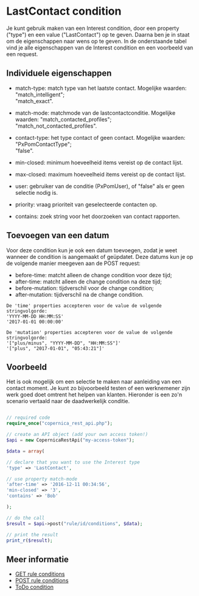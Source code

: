 # LastContact condition

Je kunt gebruik maken van een Interest condition, door een property ("type")
en een value ("LastContact") op te geven. Daarna ben je in staat om de
eigenschappen naar wens op te geven. In de onderstaande tabel vind je alle 
eigenschappen van de Interest condition en een voorbeeld van een request.


## Individuele eigenschappen

* match-type: 		match type van het laatste contact. Mogelijke waarden:
"match_intelligent"; <br>
"match_exact".

* match-mode: 		matchmode van de lastcontactconditie. Mogelijke waarden: 
"match_contacted_profiles"; <br>
"match_not_contacted_profiles".

* contact-type: 	het type contact of geen contact. Mogelijke waarden:
"PxPomContactType"; <br>
"false".

* min-closed: 		minimum hoeveelheid items vereist op de contact lijst.
* max-closed: 		maximum hoeveelheid items vereist op de contact lijst.
* user:				gebruiker van de conditie (PxPomUser), of "false" als er geen selectie nodig is.
* priority:			vraag prioriteit van geselecteerde contacten op.
* contains: 		zoek string voor het doorzoeken van contact rapporten.


## Toevoegen van een datum

Voor deze condition kun je ook een datum toevoegen, zodat je weet wanneer de
condition is aangemaakt of geüpdatet. Deze datums kun je op de volgende manier
meegeven aan de POST request:

* before-time: 			matcht alleen de change condition voor deze tijd;
* after-time: 			matcht alleen de change condition na deze tijd;
* before-mutation: 		tijdverschil voor de change condition;
* after-mutation: 		tijdverschil na de change condition.

```text
De 'time' properties accepteren voor de value de volgende stringvolgorde:
'YYYY-MM-DD HH:MM:SS'
'2017-01-01 00:00:00'

De 'mutation' properties accepteren voor de value de volgende stringvolgorde:
'["plus/minus", "YYYY-MM-DD", "HH:MM:SS"]'
'["plus", "2017-01-01", "05:43:21"]'
```

## Voorbeeld

Het is ook mogelijk om een selectie te maken naar aanleiding van een contact moment.
Je kunt zo bijvoorbeeld testen of een werknemener zijn werk goed doet omtrent het
helpen van klanten. Hieronder is een zo'n scenario vertaald naar de daadwerkelijk 
conditie.

```php

// required code
require_once("copernica_rest_api.php");

// create an API object (add your own access token!)
$api = new CopernicaRestApi("my-access-token");

$data = array(

// declare that you want to use the Interest type
'type' => 'LastContact',

// use property match-mode
'after-time' => '2016-12-11 00:34:56',
'min-closed' => '3',
'contains' => 'Bob' 

);

// do the call
$result = $api->post("rule/id/conditions", $data);

// print the result
print_r($result);
```

## Meer informatie

* [GET rule conditions](rest-get-rule-conditions)
* [POST rule conditions](rest-post-rule-conditions)
* [ToDo condition](rest-condition-type-todo)
